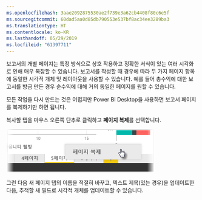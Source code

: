 ```yaml
---
ms.openlocfilehash: 3aae2092875530ae2f739e3a62cb4408f80c6e5f
ms.sourcegitcommit: 60dad5aa0d85db790553e537bf8ac34ee3289ba3
ms.translationtype: HT
ms.contentlocale: ko-KR
ms.lasthandoff: 05/29/2019
ms.locfileid: "61397711"
---
```

보고서의 개별 페이지는 특정 방식으로 상호 작용하고 정확한 서식이 있는 여러 시각화로 인해 매우 복잡할 수 있습니다. 보고서를 작성할 때 경우에 따라 두 가지 페이지 항목에 동일한 시각적 개체 및 레이아웃을 사용할 수 있습니다. 예를 들어 총수익에 대한 보고서를 방금 만든 경우 순수익에 대해 거의 동일한 페이지를 원할 수 있습니다.

모든 작업을 다시 만드는 것은 어렵지만 Power BI Desktop을 사용하면 보고서 페이지를 복제하기만 하면 됩니다.

복사할 탭을 마우스 오른쪽 단추로 클릭하고 **페이지 복제**를 선택합니다.

![](media/3-11b-duplicate-page/3-11b_1.png)

그런 다음 새 페이지 탭의 이름을 적절히 바꾸고, 텍스트 제목(있는 경우)을 업데이트한 다음, 추적할 새 필드로 시각적 개체를 업데이트할 수 있습니다.

